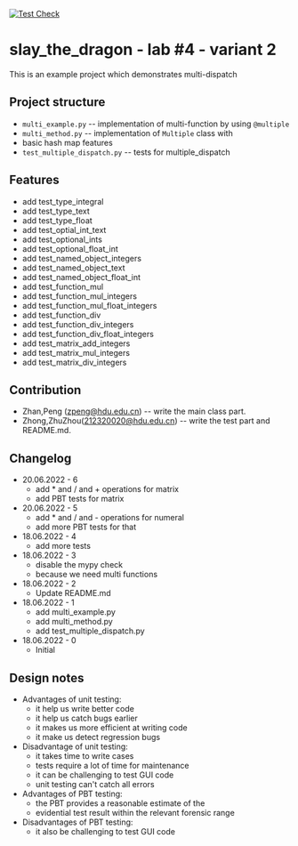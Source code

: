[![Test Check](https://github.com/zpeng2022/edu-cpo-lab4-zpeng/actions/workflows/check.yml/badge.svg)](https://github.com/zpeng2022/edu-cpo-lab4-zpeng/actions/workflows/check.yml)

# slay_the_dragon - lab #4 - variant 2

This is an example project which demonstrates multi-dispatch

## Project structure

- `multi_example.py` -- implementation of multi-function by using `@multiple`
- `multi_method.py` -- implementation of `Multiple` class with
- basic hash map features
- `test_multiple_dispatch.py` -- tests for multiple_dispatch

## Features

- add test_type_integral
- add test_type_text
- add test_type_float
- add test_optial_int_text
- add test_optional_ints
- add test_optional_float_int
- add test_named_object_integers
- add test_named_object_text
- add test_named_object_float_int
- add test_function_mul
- add test_function_mul_integers
- add test_function_mul_float_integers
- add test_function_div
- add test_function_div_integers
- add test_function_div_float_integers
- add test_matrix_add_integers
- add test_matrix_mul_integers
- add test_matrix_div_integers

## Contribution

- Zhan,Peng (zpeng@hdu.edu.cn) -- write the main class part.
- Zhong,ZhuZhou(212320020@hdu.edu.cn) -- write the test part and README.md.

## Changelog

- 20.06.2022 - 6
  - add * and / and + operations for matrix
  - add PBT tests for matrix
- 20.06.2022 - 5
  - add * and / and - operations for numeral
  - add more PBT tests for that
- 18.06.2022 - 4
  - add more tests
- 18.06.2022 - 3
  - disable the mypy check
  - because we need multi functions
- 18.06.2022 - 2
  - Update README.md
- 18.06.2022 - 1
  - add multi_example.py
  - add multi_method.py
  - add test_multiple_dispatch.py
- 18.06.2022 - 0
  - Initial

## Design notes

- Advantages of unit testing:
  - it help us write better code
  - it help us catch bugs earlier
  - it makes us more efficient at writing code
  - it make us detect regression bugs
- Disadvantage of unit testing:
  - it takes time to write cases
  - tests require a lot of time for maintenance
  - it can be challenging to test GUI code
  - unit testing can't catch all errors
- Advantages of PBT testing:
  - the PBT provides a reasonable estimate of the
  - evidential test result within the relevant forensic range
- Disadvantages of PBT testing:
  - it also be challenging to test GUI code
